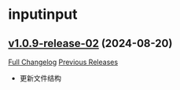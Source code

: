 # inputinput

## [v1.0.9-release-02](https://github.com/CvCn/InputInput/tree/v1.0.9-release-02) (2024-08-20)
[Full Changelog](https://github.com/CvCn/InputInput/compare/v1.0.9-release...v1.0.9-release-02) [Previous Releases](https://github.com/CvCn/InputInput/releases)

- 更新文件结构  
